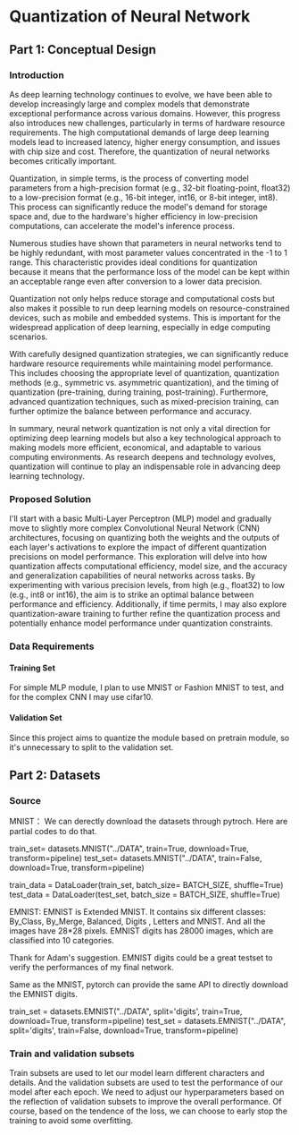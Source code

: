 # Quantization of Neural Network

## Part 1: Conceptual Design

### Introduction
As deep learning technology continues to evolve, we have been able to develop increasingly large and complex models that demonstrate exceptional performance across various domains. However, this progress also introduces new challenges, particularly in terms of hardware resource requirements. The high computational demands of large deep learning models lead to increased latency, higher energy consumption, and issues with chip size and cost. Therefore, the quantization of neural networks becomes critically important.

Quantization, in simple terms, is the process of converting model parameters from a high-precision format (e.g., 32-bit floating-point, float32) to a low-precision format (e.g., 16-bit integer, int16, or 8-bit integer, int8). This process can significantly reduce the model's demand for storage space and, due to the hardware's higher efficiency in low-precision computations, can accelerate the model's inference process.

Numerous studies have shown that parameters in neural networks tend to be highly redundant, with most parameter values concentrated in the -1 to 1 range. This characteristic provides ideal conditions for quantization because it means that the performance loss of the model can be kept within an acceptable range even after conversion to a lower data precision.

Quantization not only helps reduce storage and computational costs but also makes it possible to run deep learning models on resource-constrained devices, such as mobile and embedded systems. This is important for the widespread application of deep learning, especially in edge computing scenarios.

With carefully designed quantization strategies, we can significantly reduce hardware resource requirements while maintaining model performance. This includes choosing the appropriate level of quantization, quantization methods (e.g., symmetric vs. asymmetric quantization), and the timing of quantization (pre-training, during training, post-training). Furthermore, advanced quantization techniques, such as mixed-precision training, can further optimize the balance between performance and accuracy.

In summary, neural network quantization is not only a vital direction for optimizing deep learning models but also a key technological approach to making models more efficient, economical, and adaptable to various computing environments. As research deepens and technology evolves, quantization will continue to play an indispensable role in advancing deep learning technology.

### Proposed Solution
I'll start with a basic Multi-Layer Perceptron (MLP) model and gradually move to slightly more complex Convolutional Neural Network (CNN) architectures, focusing on quantizing both the weights and the outputs of each layer's activations to explore the impact of different quantization precisions on model performance. This exploration will delve into how quantization affects computational efficiency, model size, and the accuracy and generalization capabilities of neural networks across tasks. By experimenting with various precision levels, from high (e.g., float32) to low (e.g., int8 or int16), the aim is to strike an optimal balance between performance and efficiency. Additionally, if time permits, I may also explore quantization-aware training to further refine the quantization process and potentially enhance model performance under quantization constraints.

### Data Requirements
#### Training Set
For simple MLP module, I plan to use MNIST or Fashion MNIST to test, and for the complex CNN I may use cifar10.

#### Validation Set
Since this project aims to quantize the module based on pretrain module, so it's unnecessary to split to the validation set.


## Part 2: Datasets

### Source
MNIST： We can derectly download the datasets through pytroch. Here are partial codes to do that.

train_set= datasets.MNIST("../DATA", train=True,  download=True, transform=pipeline)
test_set= datasets.MNIST("../DATA", train=False,  download=True, transform=pipeline)

train_data = DataLoader(train_set, batch_size= BATCH_SIZE, shuffle=True)
test_data = DataLoader(test_set, batch_size = BATCH_SIZE, shuffle=True)

EMNIST:  EMNIST is Extended MNIST. It contains six different classes: By_Class, By_Merge, Balanced, Digits , Letters and MNIST. And all the images have 28*28 pixels. EMNIST digits has 28000 images, which are classified into 10 categories.

Thank for Adam's suggestion. EMNIST digits could be a great testset to verify the performances of my final network.

Same as the MNIST, pytorch can provide the same API to directly download the EMNIST digits.

train_set = datasets.EMNIST("../DATA", split='digits', train=True, download=True, transform=pipeline)
test_set = datasets.EMNIST("../DATA", split='digits', train=False, download=True, transform=pipeline)

### Train and validation subsets
Train subsets are used to let our model learn different characters and details. And the validation subsets are used to test the performance of our model after each epoch. We need to adjust our hyperparameters based on the reflection of validation subsets to improve the overall performance. Of course, based on the tendence of the loss, we can choose to early stop the training to avoid some overfitting.

